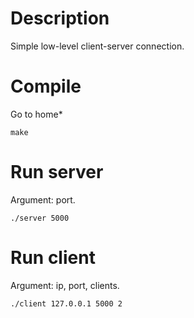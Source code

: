 # Description

Simple low-level client-server connection.

# Compile
Go to home*
```
make
```

# Run server
Argument: port.
```
./server 5000
```

# Run client
Argument: ip, port, clients.
```
./client 127.0.0.1 5000 2
```

